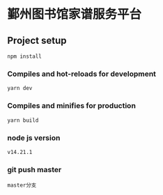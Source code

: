 # 鄞州图书馆家谱服务平台

## Project setup
```
npm install
```

### Compiles and hot-reloads for development
```
yarn dev
```

### Compiles and minifies for production
```
yarn build
```

### node js version
```
v14.21.1
```

### git push master
```
master分支
```
